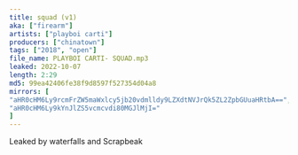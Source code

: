 ```yaml
---
title: squad (v1)
aka: ["firearm"]
artists: ["playboi carti"]
producers: ["chinatown"]
tags: ["2018", "open"]
file_name: PLAYBOI CARTI- SQUAD.mp3
leaked: 2022-10-07
length: 2:29
md5: 99ea42406fe38f9d8597f527354d04a8
mirrors: [
"aHR0cHM6Ly9rcmFrZW5maWxlcy5jb20vdmlldy9LZXdtNVJrQk5ZL2ZpbGUuaHRtbA==",
"aHR0cHM6Ly9kYnJlZS5vcmcvdi80MGJlMjI="
]
---
```

Leaked by waterfalls and Scrapbeak
